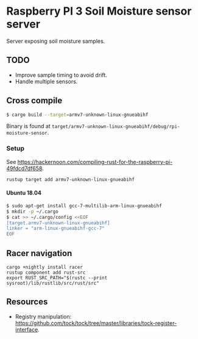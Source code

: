 # Raspberry PI 3 Soil Moisture sensor server

Server exposing soil moisture samples.

## TODO

 * Improve sample timing to avoid drift.
 * Handle multiple sensors.

## Cross compile

```sh
$ cargo build --target=armv7-unknown-linux-gnueabihf
```

Binary is found at `target/armv7-unknown-linux-gnueabihf/debug/rpi-moisture-sensor`.

### Setup
See https://hackernoon.com/compiling-rust-for-the-raspberry-pi-49fdcd7df658.

```
rustup target add armv7-unknown-linux-gnueabihf
```

#### Ubuntu 18.04

```sh
$ sudo apt-get install gcc-7-multilib-arm-linux-gnueabihf
$ mkdir -p ~/.cargo
$ cat >> ~/.cargo/config <<EOF
[target.armv7-unknown-linux-gnueabihf]
linker = "arm-linux-gnueabihf-gcc-7"
EOF

```

## Racer navigation

```
cargo +nightly install racer
rustup component add rust-src
export RUST_SRC_PATH="$(rustc --print sysroot)/lib/rustlib/src/rust/src"
```

## Resources

 * Registry manipulation: https://github.com/tock/tock/tree/master/libraries/tock-register-interface.
